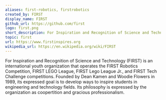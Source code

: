 ```yaml
---
aliases: first-robotics, firstrobotics
created_by: FIRST
display_name: FIRST
github_url: https://github.com/first
logo: first.png
short_description: For Inspiration and Recognition of Science and Technology.
topic: first
url: https://www.firstinspires.org
wikipedia_url: https://en.wikipedia.org/wiki/FIRST
---
```


For Inspiration and Recognition of Science and Technology (FIRST) is an international youth organization that operates the FIRST Robotics Competition, FIRST LEGO League, FIRST Lego League Jr., and FIRST Tech Challenge competitions. Founded by Dean Kamen and Woodie Flowers in 1989, its expressed goal is to develop ways to inspire students in engineering and technology fields. Its philosophy is expressed by the organization as coopertition and gracious professionalism. 
